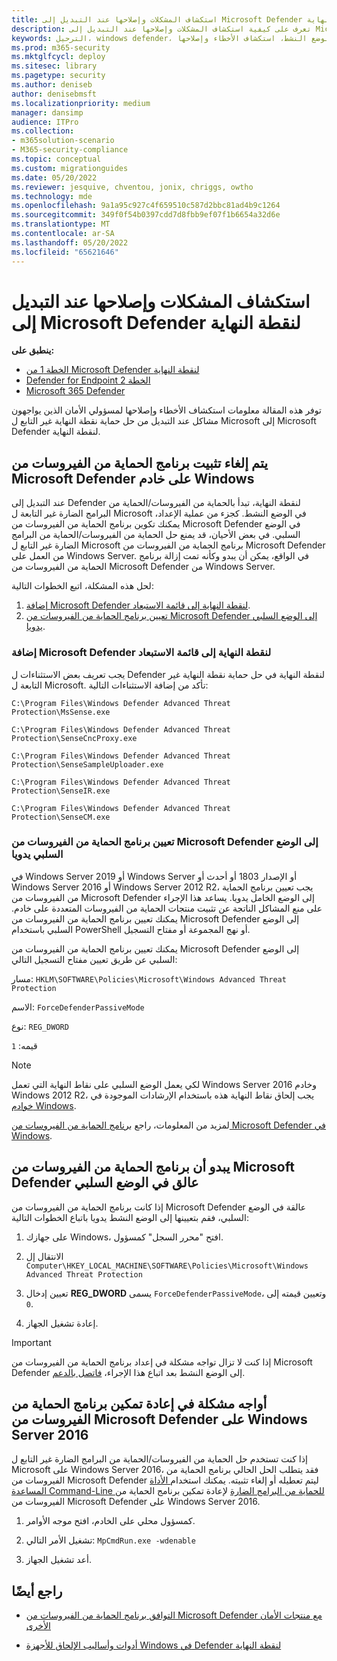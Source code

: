 ```yaml
---
title: استكشاف المشكلات وإصلاحها عند التبديل إلى Microsoft Defender لنقطة النهاية
description: تعرف على كيفية استكشاف المشكلات وإصلاحها عند التبديل إلى Microsoft Defender لنقطة النهاية.
keywords: الترحيل، windows defender، حماية متقدمة لنقطة النهاية، مكافحة الفيروسات، مكافحة البرامج الضارة، الوضع السلبي، الوضع النشط، استكشاف الأخطاء وإصلاحها
ms.prod: m365-security
ms.mktglfcycl: deploy
ms.sitesec: library
ms.pagetype: security
ms.author: deniseb
author: denisebmsft
ms.localizationpriority: medium
manager: dansimp
audience: ITPro
ms.collection:
- m365solution-scenario
- M365-security-compliance
ms.topic: conceptual
ms.custom: migrationguides
ms.date: 05/20/2022
ms.reviewer: jesquive, chventou, jonix, chriggs, owtho
ms.technology: mde
ms.openlocfilehash: 9a1a95c927c4f659510c587d2bbc81ad4b9c1264
ms.sourcegitcommit: 349f0f54b0397cdd7d8fbb9ef07f1b6654a32d6e
ms.translationtype: MT
ms.contentlocale: ar-SA
ms.lasthandoff: 05/20/2022
ms.locfileid: "65621646"
---
```

# <a name="troubleshooting-issues-when-switching-to-microsoft-defender-for-endpoint"></a>استكشاف المشكلات وإصلاحها عند التبديل إلى Microsoft Defender لنقطة النهاية

**ينطبق على:**
- [الخطة 1 من Microsoft Defender لنقطة النهاية](https://go.microsoft.com/fwlink/?linkid=2154037)
- [Defender for Endpoint الخطة 2](https://go.microsoft.com/fwlink/?linkid=2154037)
- [Microsoft 365 Defender](https://go.microsoft.com/fwlink/?linkid=2118804)

توفر هذه المقالة معلومات استكشاف الأخطاء وإصلاحها لمسؤولي الأمان الذين يواجهون مشاكل عند التبديل من حل حماية نقطة النهاية غير التابع ل Microsoft إلى Microsoft Defender لنقطة النهاية.

## <a name="microsoft-defender-antivirus-is-getting-uninstalled-on-windows-server"></a>يتم إلغاء تثبيت برنامج الحماية من الفيروسات من Microsoft Defender على خادم Windows

عند التبديل إلى Defender لنقطة النهاية، تبدأ بالحماية من الفيروسات/الحماية من البرامج الضارة غير التابعة ل Microsoft في الوضع النشط. كجزء من عملية الإعداد، يمكنك تكوين برنامج الحماية من الفيروسات من Microsoft Defender في الوضع السلبي. في بعض الأحيان، قد يمنع حل الحماية من الفيروسات/الحماية من البرامج الضارة غير التابع ل Microsoft برنامج الحماية من الفيروسات من Microsoft Defender من العمل على Windows Server. في الواقع، يمكن أن يبدو وكأنه تمت إزالة برنامج الحماية من الفيروسات من Microsoft Defender من Windows Server.

لحل هذه المشكلة، اتبع الخطوات التالية:

1. [إضافة Microsoft Defender لنقطة النهاية إلى قائمة الاستبعاد](#add-microsoft-defender-for-endpoint-to-the-exclusion-list).
2. [تعيين برنامج الحماية من الفيروسات من Microsoft Defender إلى الوضع السلبي يدويا](#set-microsoft-defender-antivirus-to-passive-mode-manually).

### <a name="add-microsoft-defender-for-endpoint-to-the-exclusion-list"></a>إضافة Microsoft Defender لنقطة النهاية إلى قائمة الاستبعاد

يجب تعريف بعض الاستثناءات ل Defender لنقطة النهاية في حل حماية نقطة النهاية غير التابعة ل Microsoft. تأكد من إضافة الاستثناءات التالية:

`C:\Program Files\Windows Defender Advanced Threat Protection\MsSense.exe`

`C:\Program Files\Windows Defender Advanced Threat Protection\SenseCncProxy.exe`

`C:\Program Files\Windows Defender Advanced Threat Protection\SenseSampleUploader.exe`

`C:\Program Files\Windows Defender Advanced Threat Protection\SenseIR.exe`

`C:\Program Files\Windows Defender Advanced Threat Protection\SenseCM.exe`

### <a name="set-microsoft-defender-antivirus-to-passive-mode-manually"></a>تعيين برنامج الحماية من الفيروسات من Microsoft Defender إلى الوضع السلبي يدويا

في Windows Server 2019 أو Windows Server أو الإصدار 1803 أو أحدث أو Windows Server 2016 أو Windows Server 2012 R2، يجب تعيين برنامج الحماية من الفيروسات من Microsoft Defender إلى الوضع الخامل يدويا. يساعد هذا الإجراء على منع المشاكل الناتجة عن تثبيت منتجات الحماية من الفيروسات المتعددة على خادم. يمكنك تعيين برنامج الحماية من الفيروسات من Microsoft Defender إلى الوضع السلبي باستخدام PowerShell أو نهج المجموعة أو مفتاح التسجيل.

يمكنك تعيين برنامج الحماية من الفيروسات من Microsoft Defender إلى الوضع السلبي عن طريق تعيين مفتاح التسجيل التالي:

مسار: `HKLM\SOFTWARE\Policies\Microsoft\Windows Advanced Threat Protection`

الاسم: `ForceDefenderPassiveMode`

نوع: `REG_DWORD`

قيمه: `1`

> [!NOTE]
> لكي يعمل الوضع السلبي على نقاط النهاية التي تعمل Windows Server 2016 وخادم Windows 2012 R2، يجب إلحاق نقاط النهاية هذه باستخدام الإرشادات الموجودة في [خوادم Windows](configure-server-endpoints.md#windows-server-2012-r2-and-windows-server-2016).

لمزيد من المعلومات، راجع [برنامج الحماية من الفيروسات من Microsoft Defender في Windows](microsoft-defender-antivirus-windows.md).

## <a name="microsoft-defender-antivirus-seems-to-be-stuck-in-passive-mode"></a>يبدو أن برنامج الحماية من الفيروسات من Microsoft Defender عالق في الوضع السلبي

إذا كانت برنامج الحماية من الفيروسات من Microsoft Defender عالقة في الوضع السلبي، فقم بتعيينها إلى الوضع النشط يدويا باتباع الخطوات التالية:

1. على جهازك Windows، افتح "محرر السجل" كمسؤول.

2. الانتقال إل `Computer\HKEY_LOCAL_MACHINE\SOFTWARE\Policies\Microsoft\Windows Advanced Threat Protection`

3. تعيين إدخال **REG_DWORD** يسمى `ForceDefenderPassiveMode`، وتعيين قيمته إلى `0`.

4. إعادة تشغيل الجهاز.

> [!IMPORTANT]
> إذا كنت لا تزال تواجه مشكلة في إعداد برنامج الحماية من الفيروسات من Microsoft Defender إلى الوضع النشط بعد اتباع هذا الإجراء، [فاتصل بالدعم](../../admin/get-help-support.md).

## <a name="i-am-having-trouble-re-enabling-microsoft-defender-antivirus-on-windows-server-2016"></a>أواجه مشكلة في إعادة تمكين برنامج الحماية من الفيروسات من Microsoft Defender على Windows Server 2016

إذا كنت تستخدم حل الحماية من الفيروسات/الحماية من البرامج الضارة غير التابع ل Microsoft على Windows Server 2016، فقد يتطلب الحل الحالي برنامج الحماية من الفيروسات من Microsoft Defender ليتم تعطيله أو إلغاء تثبيته. يمكنك استخدام[ الأداة المساعدة Command-Line للحماية من البرامج الضارة](command-line-arguments-microsoft-defender-antivirus.md) لإعادة تمكين برنامج الحماية من الفيروسات من Microsoft Defender على Windows Server 2016.

1. كمسؤول محلي على الخادم، افتح موجه الأوامر.

2. تشغيل الأمر التالي: `MpCmdRun.exe -wdenable`

3. أعد تشغيل الجهاز.

## <a name="see-also"></a>راجع أيضًا

- [التوافق برنامج الحماية من الفيروسات من Microsoft Defender مع منتجات الأمان الأخرى](microsoft-defender-antivirus-compatibility.md)

- [أدوات وأساليب الإلحاق للأجهزة Windows في Defender لنقطة النهاية](configure-endpoints.md) 
